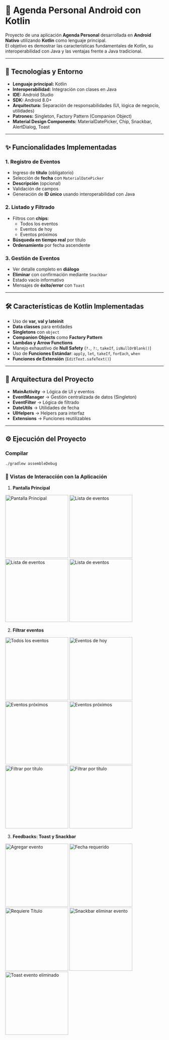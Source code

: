 # 📅 Agenda Personal Android con Kotlin

Proyecto de una aplicación **Agenda Personal** desarrollada en **Android Nativo** utilizando **Kotlin** como lenguaje principal.  
El objetivo es demostrar las características fundamentales de Kotlin, su interoperabilidad con Java y las ventajas frente a Java tradicional.

---

## 🚀 Tecnologías y Entorno

- **Lenguaje principal:** Kotlin
- **Interoperabilidad:** Integración con clases en Java
- **IDE:** Android Studio
- **SDK:** Android 8.0+
- **Arquitectura:** Separación de responsabilidades (UI, lógica de negocio, utilidades)
- **Patrones:** Singleton, Factory Pattern (Companion Object)
- **Material Design Components:** MaterialDatePicker, Chip, Snackbar, AlertDialog, Toast

---

## ✨ Funcionalidades Implementadas

### 1. Registro de Eventos
- Ingreso de **título** (obligatorio)
- Selección de **fecha** con `MaterialDatePicker`
- **Descripción** (opcional)
- Validación de campos
- Generación de **ID único** usando interoperabilidad con Java

### 2. Listado y Filtrado
- Filtros con **chips**:
  - Todos los eventos
  - Eventos de hoy
  - Eventos próximos
- **Búsqueda en tiempo real** por título
- **Ordenamiento** por fecha ascendente

### 3. Gestión de Eventos
- Ver detalle completo en **diálogo**
- **Eliminar** con confirmación mediante `Snackbar`
- Estado vacío informativo
- Mensajes de **éxito/error** con `Toast`

---

## 🛠️ Características de Kotlin Implementadas

- Uso de **var, val y lateinit**
- **Data classes** para entidades
- **Singletons** con `object`
- **Companion Objects** como **Factory Pattern**
- **Lambdas y Arrow Functions**
- Manejo exhaustivo de **Null Safety** (`?.`, `?:`, `takeIf`, `isNullOrBlank()`)
- Uso de **Funciones Estándar**: `apply`, `let`, `takeIf`, `forEach`, `when`
- **Funciones de Extensión** (`EditText.safeText()`)

---

## 📂 Arquitectura del Proyecto

- **MainActivity** → Lógica de UI y eventos
- **EventManager** → Gestión centralizada de datos (Singleton)
- **EventFilter** → Lógica de filtrado
- **DateUtils** → Utilidades de fecha
- **UIHelpers** → Helpers para interfaz
- **Extensions** → Funciones reutilizables

---

## ⚙️ Ejecución del Proyecto

### Compilar
```bash
./gradlew assembleDebug
```

### 🔄 Vistas de Interacción con la Aplicación

1. **Pantalla Principal**

<p float="left">
  <img src="screenshots/home_screen.png" alt="Pantalla Principal" width="200"/>
  <img src="screenshots/date_picker.png" alt="Lista de eventos" width="200"/>
  <img src="screenshots/events_list_screen.png" alt="Lista de eventos" width="200"/>
  <img src="screenshots/event_detail_screen.png" alt="Lista de eventos" width="200"/>
</p>

2. **Filtrar eventos**

<p float="left">
  <img src="screenshots/chip_all_events.png" alt="Todos los eventos" width="200"/>
  <img src="screenshots/chip_filter_today.png" alt="Eventos de hoy" width="200"/>
  <img src="screenshots/chip_filter_upcoming.png" alt="Eventos próximos" width="200"/>
  <img src="screenshots/filter_events_upcoming_2.png" alt="Eventos próximos" width="200"/>
  <img src="screenshots/filter_events_screen.png" alt="Filtrar por título" width="200"/>
  <img src="screenshots/filter_events_2.png" alt="Filtrar por título" width="200"/>
</p>

3. **Feedbacks: Toast y Snackbar**
<p float="left">
  <img src="screenshots/add_event_success_toast.png" alt="Agregar evento" width="200"/>
  <img src="screenshots/require_date_toast.png" alt="Fecha requerido" width="200"/>
  <img src="screenshots/require_title_toast.png" alt="Requiere Título" width="200"/>
  <img src="screenshots/snackbar_delete_event.png" alt="Snackbar eliminar evento" width="200"/>
  <img src="screenshots/deleted_event_toast.png" alt="Toast evento eliminado" width="200"/>
</p>